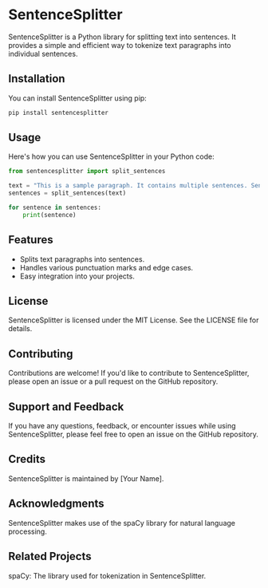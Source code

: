 # SentenceSplitter

SentenceSplitter is a Python library for splitting text into sentences. It provides a simple and efficient way to tokenize text paragraphs into individual sentences.

## Installation

You can install SentenceSplitter using pip:

```bash
pip install sentencesplitter
```

## Usage
Here's how you can use SentenceSplitter in your Python code:

```python
from sentencesplitter import split_sentences

text = "This is a sample paragraph. It contains multiple sentences. SentenceSplitter will split it into individual sentences."
sentences = split_sentences(text)

for sentence in sentences:
    print(sentence)
```

## Features
* Splits text paragraphs into sentences.
* Handles various punctuation marks and edge cases.
* Easy integration into your projects.

## License
SentenceSplitter is licensed under the MIT License. See the LICENSE file for details.

## Contributing
Contributions are welcome! If you'd like to contribute to SentenceSplitter, please open an issue or a pull request on the GitHub repository.

## Support and Feedback
If you have any questions, feedback, or encounter issues while using SentenceSplitter, please feel free to open an issue on the GitHub repository.

## Credits
SentenceSplitter is maintained by [Your Name].

## Acknowledgments
SentenceSplitter makes use of the spaCy library for natural language processing.

## Related Projects
spaCy: The library used for tokenization in SentenceSplitter.